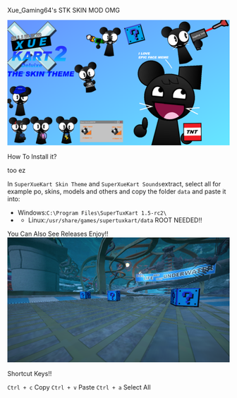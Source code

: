 Xue_Gaming64's STK SKIN MOD OMG


![SXK](/banner.png)


How To Install it?

too ez

In `SuperXueKart Skin Theme` and `SuperXueKart Sounds`extract, select all for example po, skins, models and others and copy the folder `data` and paste it into:

  - Windows:`C:\Program Files\SuperTuxKart 1.5-rc2\`
  - - Linux:`/usr/share/games/supertuxkart/data` ROOT NEEDED!!                                                                                              


You Can Also See Releases Enjoy!!
![Nice models what i made.](/banner2.png)


Shortcut Keys!!

`Ctrl + c` Copy
`Ctrl + v` Paste
`Ctrl + a` Select All
